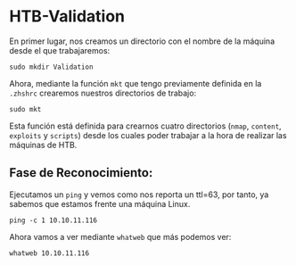 
# HTB-Validation

En primer lugar, nos creamos un directorio con el nombre de la máquina desde el que trabajaremos:

    sudo mkdir Validation
    
Ahora, mediante la función <a href="../Web/Herramientas_y_Scripts/mkt.html" style="text-decoration:none">`mkt`</a> que tengo previamente definida en la `.zhshrc` crearemos nuestros directorios de trabajo:

    sudo mkt

Esta función está definida para crearnos cuatro directorios (`nmap`, `content`, `exploits` y `scripts`) desde los cuales poder trabajar a la hora de
realizar las máquinas de HTB.

## Fase de Reconocimiento:

Ejecutamos un `ping` y vemos como nos reporta un ttl=63, por tanto, ya sabemos que estamos frente una máquina Linux.

    ping -c 1 10.10.11.116
    
Ahora vamos a ver mediante `whatweb` que más podemos ver:

    whatweb 10.10.11.116
    
    


